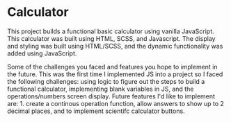 # Calculator
This project builds a functional basic calculator using vanilla JavaScript.
This calculator was built using HTML, SCSS, and Javascript. The display and styling was built using HTML/SCSS, and the dynamic functionality was added using JavaScript. 

Some of the challenges you faced and features you hope to implement in the future.
This was the first time I implemented JS into a project so I faced the following challenges: using logic to figure out the steps to build a functional calculator, implementing blank variables in JS, and the operations/numbers screen display. 
Future features I'd like to implement are: 1. create a continous operation function, allow answers to show up to 2 decimal places, and to implement scientifc calculator buttons. 
